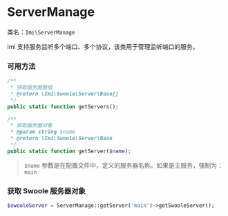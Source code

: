 # ServerManage

类名：`Imi\ServerManage`

imi 支持服务监听多个端口、多个协议，该类用于管理监听端口的服务。

### 可用方法

```php
/**
 * 获取服务器数组
 * @return \Imi\Swoole\Server\Base[]
 */
public static function getServers();

/**
 * 获取服务器对象
 * @param string $name
 * @return \Imi\Swoole\Server\Base
 */
public static function getServer($name);
```

> `$name` 参数是在配置文件中，定义的服务器名称。如果是主服务，强制为：`main`

### 获取 Swoole 服务器对象

```php
$swooleServer = ServerManage::getServer('main')->getSwooleServer();
```